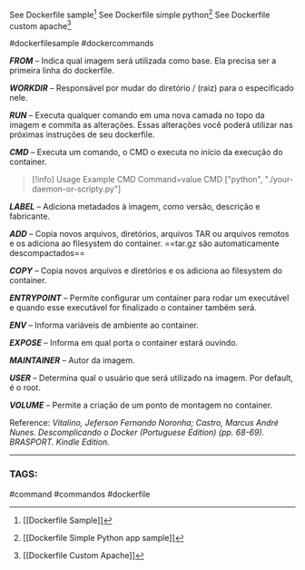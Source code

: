 See Dockerfile sample[^1]
See Dockerfile simple python[^2]
See Dockerfile custom apache[^3]

#dockerfilesample #dockercommands

 ***FROM*** 
 – Indica qual imagem será utilizada como base. Ela precisa ser a primeira linha do dockerfile. 
 
 ***WORKDIR*** 
 – Responsável por mudar do diretório / (raiz) para o especificado nele.

***RUN*** 
 – Executa qualquer comando em uma nova camada no topo da imagem e commita as alterações. 
 Essas alterações você poderá utilizar nas próximas instruções de seu dockerfile. 
  
 ***CMD*** 
 – Executa um comando, o CMD o executa no início da execução do container. 
>[!info] Usage Example
>CMD Command=value
>CMD ["python", "./your-daemon-or-scripty.py"]
 
 ***LABEL*** 
 – Adiciona metadados à imagem, como versão, descrição e fabricante. 

 ***ADD*** 
 – Copia novos arquivos, diretórios, arquivos TAR ou arquivos remotos e os adiciona ao filesystem do container. 
 ==tar.gz são automaticamente descompactados==
 
 ***COPY*** 
 – Copia novos arquivos e diretórios e os adiciona ao filesystem do container.  
 
 ***ENTRYPOINT*** 
 – Permite configurar um container para rodar um executável e quando esse executável for finalizado o container também será.  
 
 ***ENV*** 
 – Informa variáveis de ambiente ao container.  
 
 ***EXPOSE*** 
 – Informa em qual porta o container estará ouvindo.  
 
 ***MAINTAINER*** 
 – Autor da imagem.   
 
 ***USER*** 
 – Determina qual o usuário que será utilizado na imagem. Por default, é o root.  
 
 ***VOLUME*** 
 – Permite a criação de um ponto de montagem no container.  
 


[^1]: [[Dockerfile Sample]]
[^2]: [[Dockerfile Simple Python app sample]]
[^3]: [[Dockerfile Custom Apache]]

Reference:
*Vitalino, Jeferson Fernando Noronha; Castro, Marcus André Nunes. Descomplicando o Docker (Portuguese Edition) (pp. 68-69). BRASPORT. Kindle Edition.* 



***
### TAGS:

#command #commandos  #dockerfile